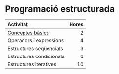 # Programació estructurada

| Activitat                         | Hores |
| :---------------------------------- | ------: |
| [Conceptes bàsics](uf1nf1a01.md) |     2 |
| Operadors i expressions           |     4 |
| Estructures seqüencials          |     3 |
| Estructures condicionals          |     6 |
| Estructures iteratives            |    10 |
